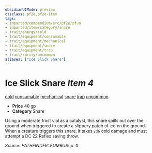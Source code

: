 ```yaml
---
obsidianUIMode: preview
cssclass: pf2e,pf2e-item
tags:
- imported/compendium/src/pf2e/pfum
- imported/item/category/snare
- trait/energy/cold
- trait/equipment/consumable
- trait/equipment/mechanical
- trait/equipment/snare
- trait/equipment/trap
- trait/rarity/uncommon
aliases: ["Ice Slick Snare"]
---
```

# Ice Slick Snare *Item 4*  
[cold](cold.md)  [consumable](consumable.md)  [mechanical](mechanical.md)  [snare](snare.md)  [trap](trap.md)  [uncommon](uncommon.md)  

- **Price** 40 gp
- **Category** Snare

Using a moderate frost vial as a catalyst, this snare spills out over the ground when triggered to create a slippery patch of ice on the ground. When a creature triggers this snare, it takes `2d6` cold damage and must attempt a DC 22 Reflex saving throw.

*Source: PATHFINDER: FUMBUS! p. 0*
